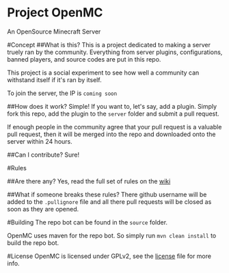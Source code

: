 Project OpenMC
===

An OpenSource Minecraft Server

#Concept
##What is this?
This is a project dedicated to making a server truely ran by the community. Everything from server plugins, configurations, banned players, and source codes are put in this repo.

This project is a social experiment to see how well a community can withstand itself if it's ran by itself.

To join the server, the IP is `coming soon`

##How does it work?
Simple! If you want to, let's say, add a plugin. Simply fork this repo, add the plugin to the `server` folder and submit a pull request.

If enough people in the community agree that your pull request is a valuable pull request, then it will be merged into the repo and downloaded onto the server within 24 hours.

##Can I contribute?
Sure!

#Rules

##Are there any?
Yes, read the full set of rules on the [wiki][1]

##What if someone breaks these rules?
There github username will be added to the `.pullignore` file and all there pull requests will be closed as soon as they are opened.


#Building
The repo bot can be found in the `source` folder.

OpenMC uses maven for the repo bot. So simply run `mvn clean install` to build the repo bot.

#License
OpenMC is licensed under GPLv2, see the [license][2] file for more info.

[1]: https://github.com/GamezGalaxy2/OpenMC/wiki/Rules
[2]: https://github.com/GamezGalaxy2/OpenMC/blob/master/LICENSE
